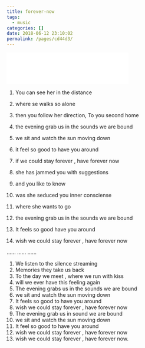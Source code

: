 ```yaml
---
title: forever-now
tags: 
  - music
categories: []
date: 2018-06-12 23:10:02
permalink: /pages/cd44d3/
---
```

<iframe frameborder="no" border="0" marginwidth="0" marginheight="0" width="330" height="86" src="//music.163.com/outchain/player?type=2&id=16823358&auto=0&height=66"></iframe>

1. You can see her in the distance 

2. where se walks so alone 
3. then you follow her direction, To you second home 
4. the evening grab us in the sounds we are bound 
5. we sit and watch the sun moving down 
6. it feel so good to have you around 
7. if we could stay forever , have forever now 
8. she has jammed  you with suggestions 
9. and you like to know 
10. was she seduced you inner consciense 
11. where she wants to go 
12. the evening grab us in the sounds we are bound 
13. It feels so good have you around 
14. wish we could stay forever , have forever now 

......
......
......

1. We listen to the silence streaming 
2. Memories they take us back 
3. To the day we meet , where we run with kiss 
4. will we ever have this feeling again 
5. The evening grabs us in the sounds we are bound 
6. we sit and watch the sun moving down 
7. It feels so good to have you around 
8. wish we could stay forever , have forever now 
9. The evening grab us in sound we are bound 
10. we sit and watch the sun moving down 
11. It feel so good to have you around 
12. wish we could stay forever , have forever now 
13. wish we could stay forever , have forever now. 

